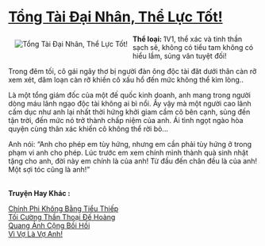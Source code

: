 <a href="https://utruyen.com/tong-tai-dai-nhan-the-luc-tot/17391/" title="Tổng Tài Đại Nhân, Thể Lực Tốt!"><h1>Tổng Tài Đại Nhân, Thể Lực Tốt!</h1></a><div style="display:table"><img align="right" style="float: left; padding: 10px;" src="https://utruyen.com/images/story/200x260/tong-tai-dai-nhan-the-luc-tot.jpg" alt="Tổng Tài Đại Nhân, Thể Lực Tốt!"><b>Thể loại: </b>1V1, thể xác và tinh thần sạch sẽ, không có tiểu tam không có hiểu lầm, sủng văn tuyệt đối!<p></p>Trong đêm tối, cô gái ngây thơ bị người đàn ông độc tài đăt dưới thân càn rỡ xem xét, dâm loạn càn rỡ khiến cô xấu hổ đến mức không thể kìm lòng..<p></p>Là một tổng giám đốc của một đế quốc kinh doanh, anh mang trong người dòng máu lãnh ngạo độc tài không ai bì nổi. Ấy vậy mà một người cao lãnh cấm dục như anh lại nhất thời hứng khởi giam cầm cô bên cạnh, sủng đến tận trời, đến mức nó trở thành chấp niệm của anh. Ái tình ngọt ngào hòa quyện cùng thân xác khiến cô không thể rời bỏ...<p></p>Anh nói: “Anh cho phép em tùy hứng, nhưng em cần phải tùy hứng ở trong phạm vi anh cho phép. Lúc trước em xem chính mình thành quà sinh nhật tặng cho anh, đời này em chính là của anh! Từ đầu đến chân đều là của anh! Một sợi tóc cũng là anh!”</div><p><br><b>Truyện Hay Khác :</b></p><a href="https://utruyen.com/chinh-phi-khong-bang-tieu-thiep/16892/" alt="Chính Phi Không Bằng Tiểu Thiếp">Chính Phi Không Bằng Tiểu Thiếp</a><br/><a href="https://truyenhot2020.wordpress.com/2019/12/11/toi-cuong-than-thoai-de-hoang/" alt="Tối Cường Thần Thoại Đế Hoàng">Tối Cường Thần Thoại Đế Hoàng</a><br/><a href="https://dammy2019.blogspot.com/2019/11/quang-anh-cong-boi-hoi.html" alt="Quang Ảnh Cộng Bồi Hồi">Quang Ảnh Cộng Bồi Hồi</a><br/><a href="https://github.com/quanluxury/truyenhot/tree/master/truyenhay/9278/" alt="Vì Vợ Là Vợ Anh!">Vì Vợ Là Vợ Anh!</a><br/>